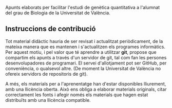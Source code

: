 
Apunts elaborats per facilitar l'estudi de genètica quantitativa a l'alumnat
del grau de Biologia de la Universitat de València.

## Instruccions de contribució

Tot material didàctic hauria de ser revisat i actualitzat periòdicament,
de la mateixa manera que es mantenen i s'actualitzen els programes informàtics.
Per aquest motiu, i pel valor que té aprendre a utilitzar **git**, propose
que compartim els apunts a través d'un servidor de git, tal com fan les persones desenvolupadores
de programari. El servei d'allotjament pot ser GitHub, per conveniència,
o qualsevol altre. (De moment la Universitat de València no ofereix servidors
de repositoris de git).

A més, els materials per a l'aprenentatge han d'estar disponibles lliurement,
amb una llicència oberta. Això ens obliga a elaborar materials originals,
citar correctament les fonts i afegir només els materials que hagen estat
distribuïts amb una llicència compatible.


